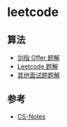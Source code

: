 # leetcode
## 算法

- [剑指 Offer 题解](codinginterviews/README.md)
- [Leetcode 题解](leetcode/README.md)
- [其他面试题题解](code/README.md)

## 参考
- [CS-Notes](https://github.com/CyC2018/CS-Notes)